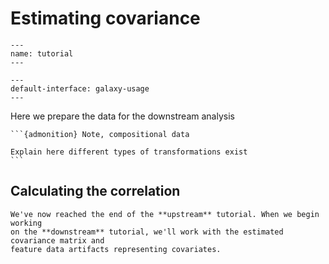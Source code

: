 # Estimating covariance

```{usage-scope}
---
name: tutorial
---
```

```{usage-selector}
---
default-interface: galaxy-usage
---
```

Here we prepare the data for the downstream analysis


````{margin}
```{admonition} Note, compositional data

Explain here different types of transformations exist
```
````


## Calculating the correlation

[//]: # (```{usage})

[//]: # ()
[//]: # (def transformed_table_factory&#40;&#41;:)

[//]: # (    import qiime2)

[//]: # (    )
[//]: # (    transformed_table = qiime2.Artifact.load&#40;'atacama_table_clr', 'data/atacama-table_clr.qza'&#41;)

[//]: # (    return transformed_table)

[//]: # ()
[//]: # (transformed_table = use.init_artifact&#40;'transformed_table', transformed_table_factory&#41;)

[//]: # ()
[//]: # (covariance_matrix = use.action&#40;)

[//]: # (    use.UsageAction&#40;plugin_id='gglasso', action_id='calculate_covariance'&#41;,)

[//]: # (    use.UsageInputs&#40;table=transformed_table,)

[//]: # (                    method='scaled'&#41;,)

[//]: # (    use.UsageOutputNames&#40;covariance_matrix='atacama-table_corr'&#41;)

[//]: # (&#41;)

[//]: # ()
[//]: # (```)

```{note}
We've now reached the end of the **upstream** tutorial. When we begin working
on the **downstream** tutorial, we'll work with the estimated covariance matrix and
feature data artifacts representing covariates.
```


